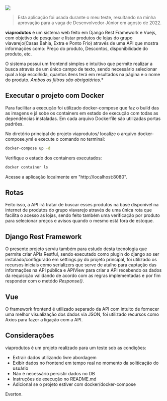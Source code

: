 <img src="https://github.com/evertonbsi/django-enket/blob/main/polls/Screenshot%202022-08-22%20at%2007-09-28%20frontend.png?raw=true"/>


> Esta aplicação foi usada durante o meu teste, resultando na minha aprovação para a vaga de Desenvolvedor Júnior em agosto de 2022.

**viaprodutos** é um sistema web feito em Django Rest Framework e Vuejs, com objetivo de pesquisar e listar produtos de lojas do grupo viavarejo(Casas Bahia, Extra e Ponto Frio) através de uma API que mostra informações como: Preço do produto, Descontos, disponibilidade do produto, etc.

O sistema possui um frontend simples e intuitivo que permite realizar a busca através de um único campo de texto, sendo necessário selecionar qual a loja escolhida, quantos itens terá em resultados na página e o nome do produto. *Ambos os filtros são obrigatórios.**

## Executar o projeto com Docker
Para facilitar a execução foi utilizado docker-compose que faz o build das as imagens e já sobe os containers em estado de execução com todas as dependências instaladas. Em cada arquivo Dockerfile são utilizadas portas padrões.

No diretório principal do projeto viaprodutos/ localize o arquivo docker-compose.yml e execute o comando no terminal:

```bash
docker-compose up -d
```
Verifique o estado dos containers executados:

```bash
docker container ls
```

Acesse a aplicação localmente em "http://localhost:8080".

## Rotas
Feito isso, a API irá tratar de buscar esses produtos na base disponível na internet de produtos do grupo viavarejo através de uma única rota que facilita o acesso as lojas, sendo feito também uma verificação por produto para selecionar preços e avisos quando o mesmo está fora de estoque.

## Django Rest Framework
O presente projeto serviu também para estudo desta tecnologia que permite criar APIs Restful, sendo executado como plugin do django ao ser instalado/configurado em settings.py do projeto principal, foi utilizado os recursos iniciais como serializers que serve de atalho para captação das informações na API pública e APIView para criar a API recebendo os dados da requisição validando de acordo com as regras implementadas e por fim responder com o metódo *Response()*.

## Vue
O framework frontend é utilizado separado da API com intuito de fornecer uma melhor visualização dos dados via JSON, foi utilizado recursos como Axios para fazer a ligação com a API.

## Considerações
viaprodutos é um projeto realizado para um teste sob as condições:
 - Extrair dados utilizando livre abordagem
 - Exibir dados no frontend em tempo real no momento da soliticação do usuário
 - Não é necessário persistir dados no DB
 - Instruções de execução no README.md
 - Adicional se o projeto estiver com docker/docker-compose

Everton.




